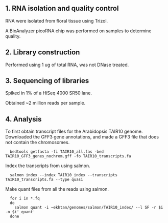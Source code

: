 ## 1. RNA isolation and quality control

RNA were isolated from floral tissue using Trizol.

A BioAnalyzer picoRNA chip was performed on samples to determine quality.

## 2. Library construction

Performed using 1 ug of total RNA, was not DNase treated.

## 3. Sequencing of libraries

Spiked in 1% of a HiSeq 4000 SR50 lane.

Obtained ~2 million reads per sample.

## 4. Analysis

To first obtain transcript files for the Arabidopsis TAIR10 genome. Downloaded the GFF3 gene annotations, and made a GFF3 file that does not contain the chromosomes. 

      
      bedtools getfasta -fi TAIR10_all.fas -bed TAIR10_GFF3_genes_nochrom.gff -fo TAIR10_transcripts.fa
      

Index the transcripts from using salmon.

      
      salmon index --index TAIR10_index --transcripts TAIR10_transcripts.fa --type quasi
      

Make quant files from all the reads using salmon.

      
      for i in *.fq
      do
        salmon quant -i ~ekhtan/genomes/salmon/TAIR10_index/ --l SF -r $i -o $i'_quant'
      done
      

